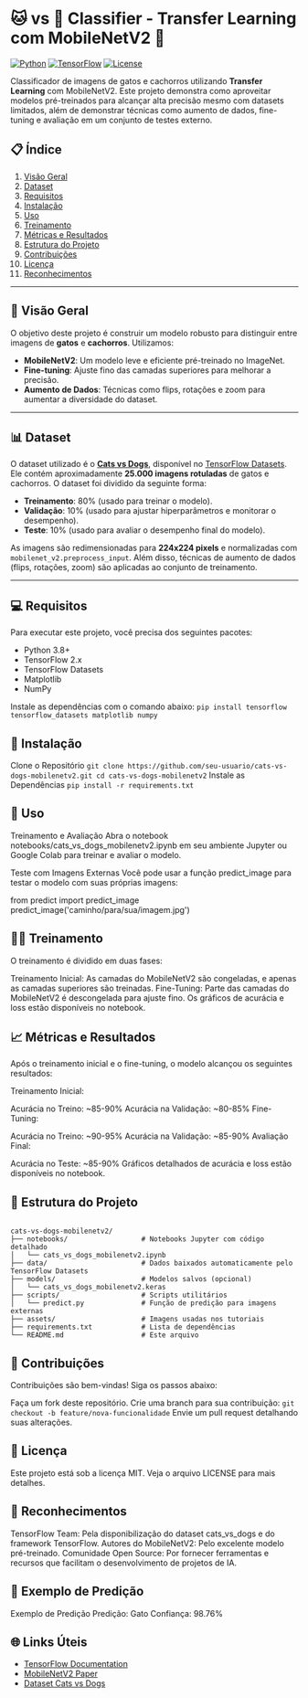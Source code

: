 # 🐱 vs 🐶 Classifier - Transfer Learning com MobileNetV2 🐾

[![Python](https://img.shields.io/badge/Python-3.8%2B-blue)](https://www.python.org/)
[![TensorFlow](https://img.shields.io/badge/TensorFlow-2.12%2B-orange)](https://www.tensorflow.org/)
[![License](https://img.shields.io/badge/License-MIT-green)](LICENSE)

Classificador de imagens de gatos e cachorros utilizando **Transfer Learning** com MobileNetV2. Este projeto demonstra como aproveitar modelos pré-treinados para alcançar alta precisão mesmo com datasets limitados, além de demonstrar técnicas como aumento de dados, fine-tuning e avaliação em um conjunto de testes externo.

## 📋 Índice

1. [Visão Geral](#visao-geral)
2. [Dataset](#dataset)
3. [Requisitos](#requisitos)
4. [Instalação](#instalacao)
5. [Uso](#uso)
6. [Treinamento](#treinamento)
7. [Métricas e Resultados](#metricas-e-resultados)
8. [Estrutura do Projeto](#estrutura-do-projeto)
9. [Contribuições](#contribuicoes)
10. [Licença](#licenca)
11. [Reconhecimentos](#reconhecimentos)

---
## 🌟 Visão Geral

O objetivo deste projeto é construir um modelo robusto para distinguir entre imagens de **gatos** e **cachorros**. Utilizamos:
- **MobileNetV2**: Um modelo leve e eficiente pré-treinado no ImageNet.
- **Fine-tuning**: Ajuste fino das camadas superiores para melhorar a precisão.
- **Aumento de Dados**: Técnicas como flips, rotações e zoom para aumentar a diversidade do dataset.

---
## 📊 Dataset

O dataset utilizado é o [**Cats vs Dogs**](https://www.microsoft.com/en-us/research/project/cats-vs-dogs/), disponível no [TensorFlow Datasets](https://www.tensorflow.org/datasets). Ele contém aproximadamente **25.000 imagens rotuladas** de gatos e cachorros. O dataset foi dividido da seguinte forma:

- **Treinamento**: 80% (usado para treinar o modelo).
- **Validação**: 10% (usado para ajustar hiperparâmetros e monitorar o desempenho).
- **Teste**: 10% (usado para avaliar o desempenho final do modelo).

As imagens são redimensionadas para **224x224 pixels** e normalizadas com `mobilenet_v2.preprocess_input`. Além disso, técnicas de aumento de dados (flips, rotações, zoom) são aplicadas ao conjunto de treinamento.

---
## 💻 Requisitos

Para executar este projeto, você precisa dos seguintes pacotes:

- Python 3.8+
- TensorFlow 2.x
- TensorFlow Datasets
- Matplotlib
- NumPy

Instale as dependências com o comando abaixo:
`pip install tensorflow tensorflow_datasets matplotlib numpy`
## 🔧 Instalação
Clone o Repositório
`git clone https://github.com/seu-usuario/cats-vs-dogs-mobilenetv2.git
cd cats-vs-dogs-mobilenetv2`
Instale as Dependências
`pip install -r requirements.txt`
## 🚀 Uso
Treinamento e Avaliação
Abra o notebook notebooks/cats_vs_dogs_mobilenetv2.ipynb em seu ambiente Jupyter ou Google Colab para treinar e avaliar o modelo.

Teste com Imagens Externas
Você pode usar a função predict_image para testar o modelo com suas próprias imagens:

from predict import predict_image
predict_image('caminho/para/sua/imagem.jpg')
## 🏋️‍♂️ Treinamento
O treinamento é dividido em duas fases:

Treinamento Inicial: As camadas do MobileNetV2 são congeladas, e apenas as camadas superiores são treinadas.
Fine-Tuning: Parte das camadas do MobileNetV2 é descongelada para ajuste fino.
Os gráficos de acurácia e loss estão disponíveis no notebook.

## 📈 Métricas e Resultados
Após o treinamento inicial e o fine-tuning, o modelo alcançou os seguintes resultados:

Treinamento Inicial:

Acurácia no Treino: ~85-90%
Acurácia na Validação: ~80-85%
Fine-Tuning:

Acurácia no Treino: ~90-95%
Acurácia na Validação: ~85-90%
Avaliação Final:

Acurácia no Teste: ~85-90%
Gráficos detalhados de acurácia e loss estão disponíveis no notebook.

## 📂 Estrutura do Projeto


```plaintext

cats-vs-dogs-mobilenetv2/
├── notebooks/                  # Notebooks Jupyter com código detalhado
│   └── cats_vs_dogs_mobilenetv2.ipynb
├── data/                       # Dados baixados automaticamente pelo TensorFlow Datasets
├── models/                     # Modelos salvos (opcional)
│   └── cats_vs_dogs_mobilenetv2.keras
├── scripts/                    # Scripts utilitários
│   └── predict.py              # Função de predição para imagens externas
├── assets/                     # Imagens usadas nos tutoriais
├── requirements.txt            # Lista de dependências
└── README.md                   # Este arquivo
  ```


## 🤝 Contribuições
Contribuições são bem-vindas! Siga os passos abaixo:

Faça um fork deste repositório.
Crie uma branch para sua contribuição:
`git checkout -b feature/nova-funcionalidade`
Envie um pull request detalhando suas alterações.
## 📜 Licença
Este projeto está sob a licença MIT. Veja o arquivo LICENSE para mais detalhes.
## 🙏 Reconhecimentos
TensorFlow Team: Pela disponibilização do dataset cats_vs_dogs e do framework TensorFlow.
Autores do MobileNetV2: Pelo excelente modelo pré-treinado.
Comunidade Open Source: Por fornecer ferramentas e recursos que facilitam o desenvolvimento de projetos de IA.
## 📸 Exemplo de Predição
Exemplo de Predição
Predição: Gato
Confiança: 98.76%
## 🌐 Links Úteis
- [TensorFlow Documentation](https://www.tensorflow.org/)
- [MobileNetV2 Paper](https://arxiv.org/abs/1801.04381)
- [Dataset Cats vs Dogs](https://www.microsoft.com/en-us/research/project/cats-vs-dogs/)


